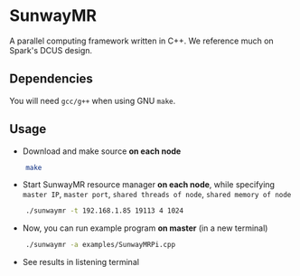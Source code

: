 # SunwayMR

A parallel computing framework written in C++. We reference much on Spark's DCUS design.

## Dependencies

You will need `gcc/g++` when using GNU `make`.

## Usage

* Download and make source **on each node**

```bash
    make
```

* Start SunwayMR resource manager **on each node**, while specifying `master IP`, `master port`, `shared threads of node`, `shared memory of node`

```bash
    ./sunwaymr -t 192.168.1.85 19113 4 1024
```

* Now, you can run example program **on master** (in a new terminal)

```bash
    ./sunwaymr -a examples/SunwayMRPi.cpp
```

* See results in listening terminal


